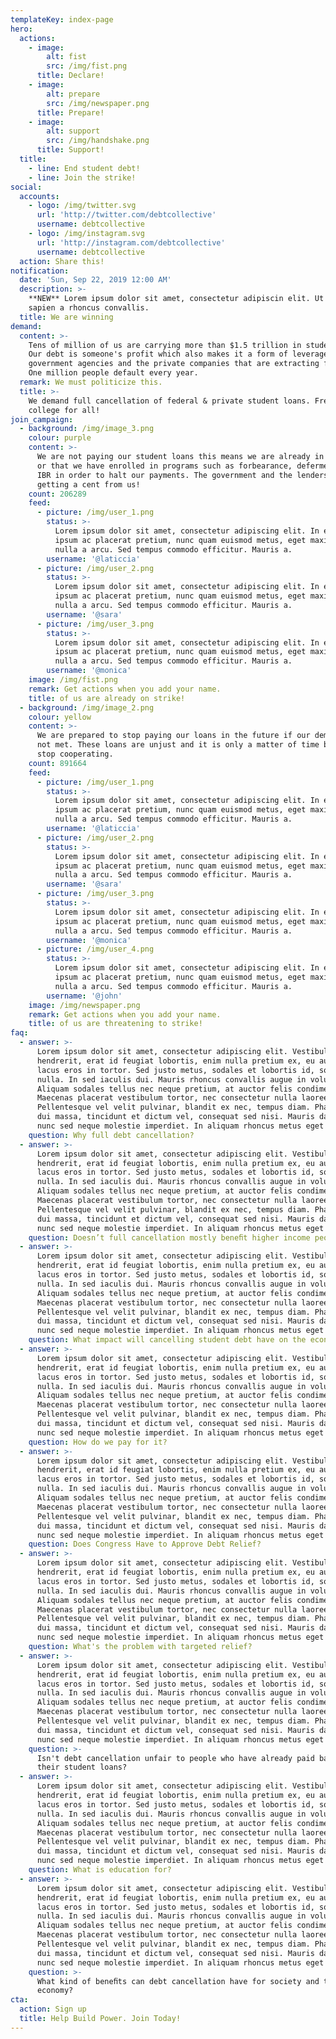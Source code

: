 ```yaml
---
templateKey: index-page
hero:
  actions:
    - image:
        alt: fist
        src: /img/fist.png
      title: Declare!
    - image:
        alt: prepare
        src: /img/newspaper.png
      title: Prepare!
    - image:
        alt: support
        src: /img/handshake.png
      title: Support!
  title:
    - line: End student debt!
    - line: Join the strike!
social:
  accounts:
    - logo: /img/twitter.svg
      url: 'http://twitter.com/debtcollective'
      username: debtcollective
    - logo: /img/instagram.svg
      url: 'http://instagram.com/debtcollective'
      username: debtcollective
  action: Share this!
notification:
  date: 'Sun, Sep 22, 2019 12:00 AM'
  description: >-
    **NEW** Lorem ipsum dolor sit amet, consectetur adipiscin elit. Ut consequat
    sapien a rhoncus convallis.
  title: We are winning
demand:
  content: >-
    Tens of million of us are carrying more than $1.5 trillion in student debt.
    Our debt is someone's profit which also makes it a form of leverage over the
    government agencies and the private companies that are extracting from us.
    One million people default every year.
  remark: We must politicize this.
  title: >-
    We demand full cancellation of federal & private student loans. Free public
    college for all!
join_campaign:
  - background: /img/image_3.png
    colour: purple
    content: >-
      We are not paying our student loans this means we are already in default
      or that we have enrolled in programs such as forbearance, deferment or $0
      IBR in order to halt our payments. The government and the lenders aren't
      getting a cent from us!
    count: 206289
    feed:
      - picture: /img/user_1.png
        status: >-
          Lorem ipsum dolor sit amet, consectetur adipiscing elit. In egestas,
          ipsum ac placerat pretium, nunc quam euismod metus, eget maximus lorem
          nulla a arcu. Sed tempus commodo efficitur. Mauris a.
        username: '@laticcia'
      - picture: /img/user_2.png
        status: >-
          Lorem ipsum dolor sit amet, consectetur adipiscing elit. In egestas,
          ipsum ac placerat pretium, nunc quam euismod metus, eget maximus lorem
          nulla a arcu. Sed tempus commodo efficitur. Mauris a.
        username: '@sara'
      - picture: /img/user_3.png
        status: >-
          Lorem ipsum dolor sit amet, consectetur adipiscing elit. In egestas,
          ipsum ac placerat pretium, nunc quam euismod metus, eget maximus lorem
          nulla a arcu. Sed tempus commodo efficitur. Mauris a.
        username: '@monica'
    image: /img/fist.png
    remark: Get actions when you add your name.
    title: of us are already on strike!
  - background: /img/image_2.png
    colour: yellow
    content: >-
      We are prepared to stop paying our loans in the future if our demands are
      not met. These loans are unjust and it is only a matter of time before we
      stop cooperating.
    count: 891664
    feed:
      - picture: /img/user_1.png
        status: >-
          Lorem ipsum dolor sit amet, consectetur adipiscing elit. In egestas,
          ipsum ac placerat pretium, nunc quam euismod metus, eget maximus lorem
          nulla a arcu. Sed tempus commodo efficitur. Mauris a.
        username: '@laticcia'
      - picture: /img/user_2.png
        status: >-
          Lorem ipsum dolor sit amet, consectetur adipiscing elit. In egestas,
          ipsum ac placerat pretium, nunc quam euismod metus, eget maximus lorem
          nulla a arcu. Sed tempus commodo efficitur. Mauris a.
        username: '@sara'
      - picture: /img/user_3.png
        status: >-
          Lorem ipsum dolor sit amet, consectetur adipiscing elit. In egestas,
          ipsum ac placerat pretium, nunc quam euismod metus, eget maximus lorem
          nulla a arcu. Sed tempus commodo efficitur. Mauris a.
        username: '@monica'
      - picture: /img/user_4.png
        status: >-
          Lorem ipsum dolor sit amet, consectetur adipiscing elit. In egestas,
          ipsum ac placerat pretium, nunc quam euismod metus, eget maximus lorem
          nulla a arcu. Sed tempus commodo efficitur. Mauris a.
        username: '@john'
    image: /img/newspaper.png
    remark: Get actions when you add your name.
    title: of us are threatening to strike!
faq:
  - answer: >-
      Lorem ipsum dolor sit amet, consectetur adipiscing elit. Vestibulum
      hendrerit, erat id feugiat lobortis, enim nulla pretium ex, eu auctor
      lacus eros in tortor. Sed justo metus, sodales et lobortis id, sodales at
      nulla. In sed iaculis dui. Mauris rhoncus convallis augue in volutpat.
      Aliquam sodales tellus nec neque pretium, at auctor felis condimentum.
      Maecenas placerat vestibulum tortor, nec consectetur nulla laoreet id.
      Pellentesque vel velit pulvinar, blandit ex nec, tempus diam. Phasellus
      dui massa, tincidunt et dictum vel, consequat sed nisi. Mauris dapibus
      nunc sed neque molestie imperdiet. In aliquam rhoncus metus eget ornare.
    question: Why full debt cancellation?
  - answer: >-
      Lorem ipsum dolor sit amet, consectetur adipiscing elit. Vestibulum
      hendrerit, erat id feugiat lobortis, enim nulla pretium ex, eu auctor
      lacus eros in tortor. Sed justo metus, sodales et lobortis id, sodales at
      nulla. In sed iaculis dui. Mauris rhoncus convallis augue in volutpat.
      Aliquam sodales tellus nec neque pretium, at auctor felis condimentum.
      Maecenas placerat vestibulum tortor, nec consectetur nulla laoreet id.
      Pellentesque vel velit pulvinar, blandit ex nec, tempus diam. Phasellus
      dui massa, tincidunt et dictum vel, consequat sed nisi. Mauris dapibus
      nunc sed neque molestie imperdiet. In aliquam rhoncus metus eget ornare.
    question: Doesn’t full cancellation mostly beneﬁt higher income people?
  - answer: >-
      Lorem ipsum dolor sit amet, consectetur adipiscing elit. Vestibulum
      hendrerit, erat id feugiat lobortis, enim nulla pretium ex, eu auctor
      lacus eros in tortor. Sed justo metus, sodales et lobortis id, sodales at
      nulla. In sed iaculis dui. Mauris rhoncus convallis augue in volutpat.
      Aliquam sodales tellus nec neque pretium, at auctor felis condimentum.
      Maecenas placerat vestibulum tortor, nec consectetur nulla laoreet id.
      Pellentesque vel velit pulvinar, blandit ex nec, tempus diam. Phasellus
      dui massa, tincidunt et dictum vel, consequat sed nisi. Mauris dapibus
      nunc sed neque molestie imperdiet. In aliquam rhoncus metus eget ornare.
    question: What impact will cancelling student debt have on the economy?
  - answer: >-
      Lorem ipsum dolor sit amet, consectetur adipiscing elit. Vestibulum
      hendrerit, erat id feugiat lobortis, enim nulla pretium ex, eu auctor
      lacus eros in tortor. Sed justo metus, sodales et lobortis id, sodales at
      nulla. In sed iaculis dui. Mauris rhoncus convallis augue in volutpat.
      Aliquam sodales tellus nec neque pretium, at auctor felis condimentum.
      Maecenas placerat vestibulum tortor, nec consectetur nulla laoreet id.
      Pellentesque vel velit pulvinar, blandit ex nec, tempus diam. Phasellus
      dui massa, tincidunt et dictum vel, consequat sed nisi. Mauris dapibus
      nunc sed neque molestie imperdiet. In aliquam rhoncus metus eget ornare.
    question: How do we pay for it?
  - answer: >-
      Lorem ipsum dolor sit amet, consectetur adipiscing elit. Vestibulum
      hendrerit, erat id feugiat lobortis, enim nulla pretium ex, eu auctor
      lacus eros in tortor. Sed justo metus, sodales et lobortis id, sodales at
      nulla. In sed iaculis dui. Mauris rhoncus convallis augue in volutpat.
      Aliquam sodales tellus nec neque pretium, at auctor felis condimentum.
      Maecenas placerat vestibulum tortor, nec consectetur nulla laoreet id.
      Pellentesque vel velit pulvinar, blandit ex nec, tempus diam. Phasellus
      dui massa, tincidunt et dictum vel, consequat sed nisi. Mauris dapibus
      nunc sed neque molestie imperdiet. In aliquam rhoncus metus eget ornare.
    question: Does Congress Have to Approve Debt Relief?
  - answer: >-
      Lorem ipsum dolor sit amet, consectetur adipiscing elit. Vestibulum
      hendrerit, erat id feugiat lobortis, enim nulla pretium ex, eu auctor
      lacus eros in tortor. Sed justo metus, sodales et lobortis id, sodales at
      nulla. In sed iaculis dui. Mauris rhoncus convallis augue in volutpat.
      Aliquam sodales tellus nec neque pretium, at auctor felis condimentum.
      Maecenas placerat vestibulum tortor, nec consectetur nulla laoreet id.
      Pellentesque vel velit pulvinar, blandit ex nec, tempus diam. Phasellus
      dui massa, tincidunt et dictum vel, consequat sed nisi. Mauris dapibus
      nunc sed neque molestie imperdiet. In aliquam rhoncus metus eget ornare.
    question: What's the problem with targeted relief?
  - answer: >-
      Lorem ipsum dolor sit amet, consectetur adipiscing elit. Vestibulum
      hendrerit, erat id feugiat lobortis, enim nulla pretium ex, eu auctor
      lacus eros in tortor. Sed justo metus, sodales et lobortis id, sodales at
      nulla. In sed iaculis dui. Mauris rhoncus convallis augue in volutpat.
      Aliquam sodales tellus nec neque pretium, at auctor felis condimentum.
      Maecenas placerat vestibulum tortor, nec consectetur nulla laoreet id.
      Pellentesque vel velit pulvinar, blandit ex nec, tempus diam. Phasellus
      dui massa, tincidunt et dictum vel, consequat sed nisi. Mauris dapibus
      nunc sed neque molestie imperdiet. In aliquam rhoncus metus eget ornare.
    question: >-
      Isn't debt cancellation unfair to people who have already paid back all of
      their student loans?
  - answer: >-
      Lorem ipsum dolor sit amet, consectetur adipiscing elit. Vestibulum
      hendrerit, erat id feugiat lobortis, enim nulla pretium ex, eu auctor
      lacus eros in tortor. Sed justo metus, sodales et lobortis id, sodales at
      nulla. In sed iaculis dui. Mauris rhoncus convallis augue in volutpat.
      Aliquam sodales tellus nec neque pretium, at auctor felis condimentum.
      Maecenas placerat vestibulum tortor, nec consectetur nulla laoreet id.
      Pellentesque vel velit pulvinar, blandit ex nec, tempus diam. Phasellus
      dui massa, tincidunt et dictum vel, consequat sed nisi. Mauris dapibus
      nunc sed neque molestie imperdiet. In aliquam rhoncus metus eget ornare.
    question: What is education for?
  - answer: >-
      Lorem ipsum dolor sit amet, consectetur adipiscing elit. Vestibulum
      hendrerit, erat id feugiat lobortis, enim nulla pretium ex, eu auctor
      lacus eros in tortor. Sed justo metus, sodales et lobortis id, sodales at
      nulla. In sed iaculis dui. Mauris rhoncus convallis augue in volutpat.
      Aliquam sodales tellus nec neque pretium, at auctor felis condimentum.
      Maecenas placerat vestibulum tortor, nec consectetur nulla laoreet id.
      Pellentesque vel velit pulvinar, blandit ex nec, tempus diam. Phasellus
      dui massa, tincidunt et dictum vel, consequat sed nisi. Mauris dapibus
      nunc sed neque molestie imperdiet. In aliquam rhoncus metus eget ornare.
    question: >-
      What kind of beneﬁts can debt cancellation have for society and the
      economy?
cta:
  action: Sign up
  title: Help Build Power. Join Today!
---
```


